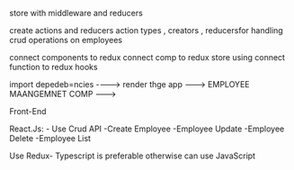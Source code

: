 store with middleware and reducers

create actions and reducers
action types , creators , reducersfor handling crud operations on employees

connect components to redux 
connect comp to redux store using connect function to redux hooks 


import depedeb=ncies ----> render thge app --->   EMPLOYEE MAANGEMNET COMP  ---> 










Front-End
	
 React.Js: - Use Crud API
-Create Employee 
-Employee Update
-Employee Delete
-Employee List

Use Redux- Typescript is preferable otherwise can use JavaScript
